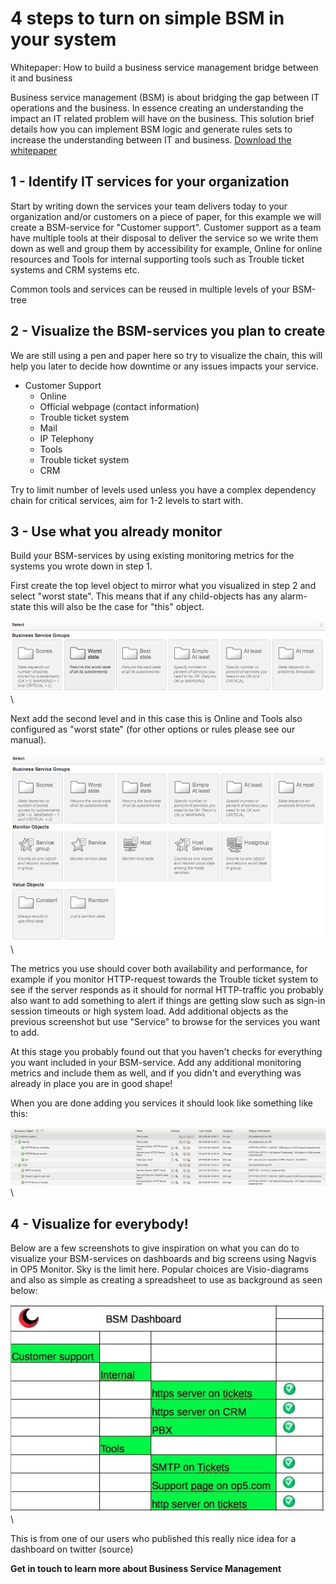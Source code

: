 # 4 steps to turn on simple BSM in your system

Whitepaper: How to build a business service management bridge between it and business

Business service management (BSM) is about bridging the gap between IT operations and the business. In essence creating an understanding the impact an IT related problem will have on the business. This solution brief details how you can implement BSM logic and generate rules sets to increase the understanding between IT and business. [Download the whitepaper](images/5376342/5734800.pdf)

## 1 - Identify IT services for your organization

Start by writing down the services your team delivers today to your organization and/or customers on a piece of paper, for this example we will create a BSM-service for "Customer support". Customer support as a team have multiple tools at their disposal to deliver the service so we write them down as well and group them by accessibility for example, Online for online resources and Tools for internal supporting tools such as Trouble ticket systems and CRM systems etc.

Common tools and services can be reused in multiple levels of your BSM-tree

## 2 - Visualize the BSM-services you plan to create

We are still using a pen and paper here so try to visualize the chain, this will help you later to decide how downtime or any issues impacts your service.

- Customer Support
  - Online
  - Official webpage (contact information)
  - Trouble ticket system
  - Mail
  - IP Telephony
  - Tools
  - Trouble ticket system
  - CRM

Try to limit number of levels used unless you have a complex dependency chain for critical services, aim for 1-2 levels to start with.

## 3 - Use what you already monitor

Build your BSM-services by using existing monitoring metrics for the systems you wrote down in step 1.

First create the top level object to mirror what you visualized in step 2 and select "worst state". This means that if any child-objects has any alarm-state this will also be the case for "this" object.

![](images/5376342/5734730.png) \


Next add the second level and in this case this is Online and Tools also configured as "worst state" (for other options or rules please see our manual).

![](images/5376342/5734731.png) \


The metrics you use should cover both availability and performance, for example if you monitor HTTP-request towards the Trouble ticket system to see if the server responds as it should for normal HTTP-traffic you probably also want to add something to alert if things are getting slow such as sign-in session timeouts or high system load. Add additional objects as the previous screenshot but use "Service" to browse for the services you want to add.

At this stage you probably found out that you haven't checks for everything you want included in your BSM-service. Add any additional monitoring metrics and include them as well, and if you didn't and everything was already in place you are in good shape!

When you are done adding you services it should look like something like this:

![](images/5376342/5734732.png) \


## 4 - Visualize for everybody!

Below are a few screenshots to give inspiration on what you can do to visualize your BSM-services on dashboards and big screens using Nagvis in OP5 Monitor. Sky is the limit here. Popular choices are Visio-diagrams and also as simple as creating a spreadsheet to use as background as seen below:

![](images/5376342/5734737.png) \


This is from one of our users who published this really nice idea for a dashboard on twitter (source)

**Get in touch to learn more about Business Service Management**
